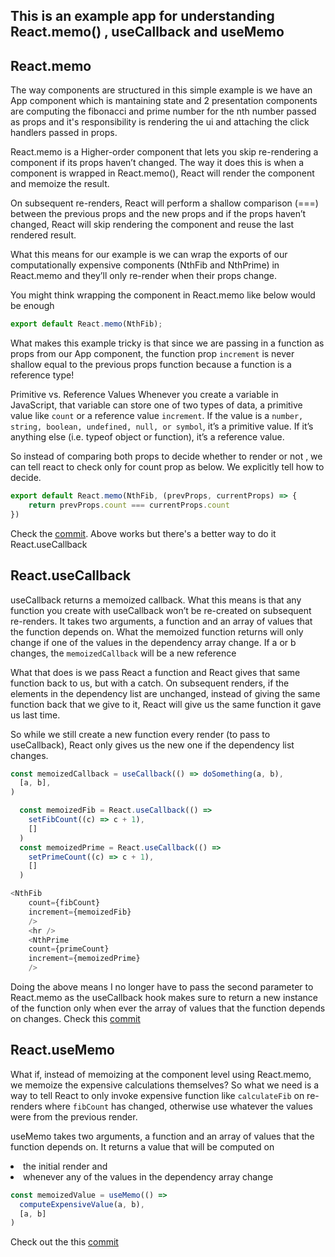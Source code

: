 ## This is an example app for understanding React.memo() , useCallback and useMemo

## React.memo

The way components are structured in this simple example is we have an App component which is mantaining state and 2 presentation components are computing the fibonacci and prime number for the nth number passed as props and it's responsibility is rendering the ui and attaching the click handlers passed in props.

React.memo is a Higher-order component that lets you skip re-rendering a component if its props haven’t changed. The way it does this is when a component is wrapped in React.memo(), React will render the component and memoize the result. 

On subsequent re-renders, React will perform a shallow comparison (===) between the previous props and the new props and if the props haven’t changed, React will skip rendering the component and reuse the last rendered result.

What this means for our example is we can wrap the exports of our computationally expensive components (NthFib and NthPrime) in React.memo and they’ll only re-render when their props change.

You might think wrapping the component in React.memo like below would be enough
```javascript
export default React.memo(NthFib);
```

What makes this example tricky is that since we are passing in a function as props from our App component, the function prop ```increment``` is never shallow equal to the previous props function because a function is a reference type! 

Primitive vs. Reference Values
Whenever you create a variable in JavaScript, that variable can store one of two types of data, a primitive value like ```count``` or a reference value ```increment```. If the value is a ```number, string, boolean, undefined, null, or symbol```, it’s a primitive value. If it’s anything else (i.e. typeof object or function), it’s a reference value.

So instead of comparing both props to decide whether to render or not , we can tell react to check only for count prop as below. We explicitly tell how to decide.

```javascript
export default React.memo(NthFib, (prevProps, currentProps) => {
    return prevProps.count === currentProps.count
})
```

Check the [commit](https://github.com/AdityaDonthy/reactmemo-usecallback-usememo/commit/ff34d75ca970572245a4614015c8e158bddff0e9?branch=ff34d75ca970572245a4614015c8e158bddff0e9&diff=split). Above works but there's a better way to do it React.useCallback

## React.useCallback
useCallback returns a memoized callback. What this means is that any function you create with useCallback won’t be re-created on subsequent re-renders. It takes two arguments, a function and an array of values that the function depends on. What the memoized function returns will only change if one of the values in the dependency array change. If a or b changes, the ```memoizedCallback``` will be a new reference

What that does is we pass React a function and React gives that same function back to us, but with a catch. On subsequent renders, if the elements in the dependency list are unchanged, instead of giving the same function back that we give to it, React will give us the same function it gave us last time.

So while we still create a new function every render (to pass to useCallback), React only gives us the new one if the dependency list changes.

```javascript
const memoizedCallback = useCallback(() => doSomething(a, b),
  [a, b],
)
```

```javascript
  const memoizedFib = React.useCallback(() => 
    setFibCount((c) => c + 1), 
    []
  )
  const memoizedPrime = React.useCallback(() => 
    setPrimeCount((c) => c + 1), 
    []
  )

<NthFib 
    count={fibCount}
    increment={memoizedFib}
    />
    <hr />
    <NthPrime 
    count={primeCount}
    increment={memoizedPrime}
    />    
```

Doing the above means I no longer have to pass the second parameter to React.memo as the useCallback hook makes sure to return a new instance of the function only when ever the array of values that the function depends on changes. Check this [commit](https://github.com/AdityaDonthy/reactmemo-usecallback-usememo/commit/59a33a4f813db95c80c6064c647639c83da42e55)

## React.useMemo

What if, instead of memoizing at the component level using React.memo, we memoize the expensive calculations themselves? So what we need is a way to tell React to only invoke expensive function like ```calculateFib``` on re-renders where ```fibCount``` has changed, otherwise use whatever the values were from the previous render. 

useMemo takes two arguments, a function and an array of values that the function depends on. It returns a value that will be computed on   <li>the initial render and </li> <li> whenever any of the values in the dependency array change </li>

```javascript
const memoizedValue = useMemo(() => 
  computeExpensiveValue(a, b),
  [a, b]
)
```
Check out the this [commit](https://github.com/AdityaDonthy/reactmemo-usecallback-usememo/commit/8db1024dba3dc40e68d670b89f3d1847e9464fec)
